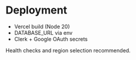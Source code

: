 # Deployment

- Vercel build (Node 20)
- DATABASE_URL via env
- Clerk + Google OAuth secrets


Health checks and region selection recommended.
